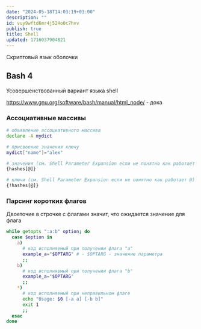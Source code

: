 ```yaml
---
date: "2024-05-18T14:03:19+03:00"
description: ""
id: vuy9wftd6mr4j524o0c7hvv
publish: true
title: Shell
updated: 1716037904821
---
```


Скриптовый язык оболочки

## Bash 4

Усовершенствованный вариант языка shell

<https://www.gnu.org/software/bash/manual/html_node/> - дока

### Ассоциативные массивы
  
```bash
# объявление ассоциативного массива
declare -A mydict

# присвоение значения ключу
mydict["name"]="alex"

# значения (см. Shell Parameter Expansion если не понятно как работает @)
{hashes[@]}

# ключи (см. Shell Parameter Expansion если не понятно как работает @)
{!hashes[@]}
```

### Парсинг коротких флагов

Двоеточие в строчке с флагами значит, что ожидается значение для флага

```bash
while getopts ":a:b" option; do
  case $option in
    a)
      # код исполняемый при получении флага "a"
      example_a="$OPTARG" # - $OPTARG - значение параметра
      ;;
    b)
      # код исполняемый при получении флага "b"
      example_a="$OPTARG"
      ;;
    *)
      # код исполняемый при неправильном флаге
      echo "Usage: $0 [-a a] [-b b]"
      exit 1
      ;;
  esac
done
```

